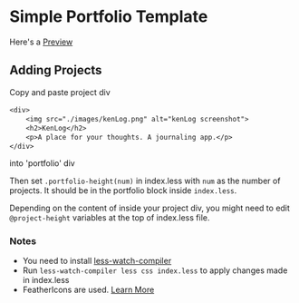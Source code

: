 # Simple Portfolio Template

Here's a [Preview](https://xanderjakeq.github.io/portfolioTemplate/)

## Adding Projects

Copy and paste project div

    <div>
        <img src="./images/kenLog.png" alt="kenLog screenshot">
        <h2>KenLog</h2>
        <p>A place for your thoughts. A journaling app.</p>
    </div>

into 'portfolio' div

Then set `.portfolio-height(num)` in index.less with `num` as the number of projects. It should be in the portfolio block inside `index.less`.

Depending on the content of inside your project div, you might need to edit `@project-height` variables at the top of index.less file.

### Notes
- You need to install [less-watch-compiler](https://www.npmjs.com/package/less-watch-compiler)
- Run `less-watch-compiler less css index.less` to apply changes made in index.less
- FeatherIcons are used. [Learn More](https://github.com/feathericons/feather#feather)

